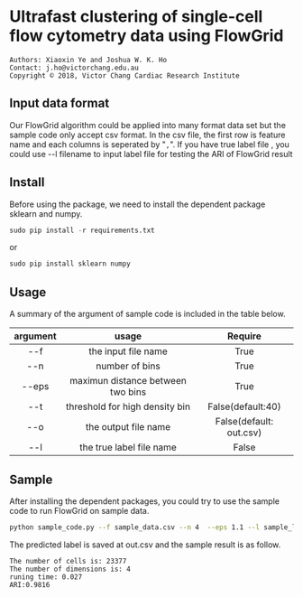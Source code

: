 # Ultrafast clustering of single-cell flow cytometry data using FlowGrid
    Authors: Xiaoxin Ye and Joshua W. K. Ho
    Contact: j.ho@victorchang.edu.au
    Copyright © 2018, Victor Chang Cardiac Research Institute
## Input data format
Our FlowGrid algorithm could be applied into many format data set but the sample code only accept csv format. In the csv file, the first row is feature name and each columns is seperated by "`,`". If you have true label file , you could use --l filename to input label file for testing the ARI of FlowGrid result

## Install
Before using the package, we need to install the dependent package sklearn and numpy.
``` python
sudo pip install -r requirements.txt
```
or
``` python
sudo pip install sklearn numpy
```
## Usage
A summary of the argument of sample code is included in the table below.
 

|argument | usage| Require |
| :----: | :----: | :----: |
|--f | the input file name| True|
|--n | number of bins | True |
|--eps | maximun distance between two bins| True |
|--t | threshold for high density bin| False(default:40) |
|--o | the output file name| False(default: out.csv) |
|--l | the true label file name| False|

## Sample
After installing the dependent packages, you could try to use the sample code to run FlowGrid on sample data.
``` bash
python sample_code.py --f sample_data.csv --n 4  --eps 1.1 --l sample_label.csv
```
The predicted label is saved at out.csv and the sample result is as follow.
``` 
The number of cells is: 23377
The number of dimensions is: 4
runing time: 0.027
ARI:0.9816
``` 
